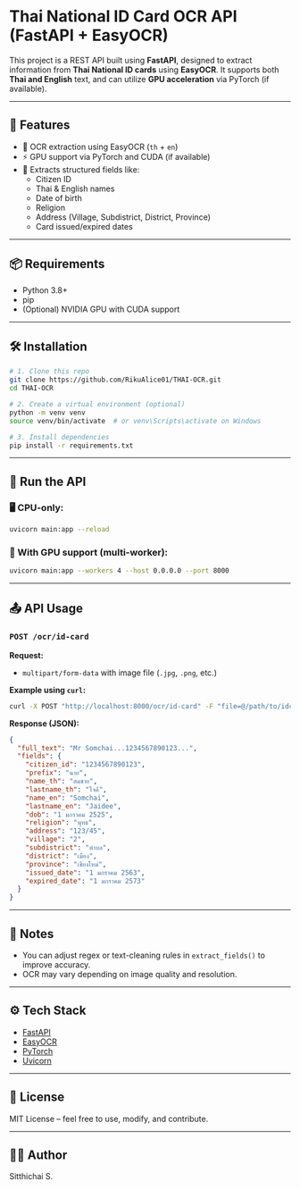 ﻿# Thai National ID Card OCR API (FastAPI + EasyOCR)

This project is a REST API built using **FastAPI**, designed to extract information from **Thai National ID cards** using **EasyOCR**. It supports both **Thai and English** text, and can utilize **GPU acceleration** via PyTorch (if available).

---

## 🚀 Features

- 🧠 OCR extraction using EasyOCR (`th` + `en`)
- ⚡️ GPU support via PyTorch and CUDA (if available)
- 📄 Extracts structured fields like:
  - Citizen ID
  - Thai & English names
  - Date of birth
  - Religion
  - Address (Village, Subdistrict, District, Province)
  - Card issued/expired dates

---

## 📦 Requirements

- Python 3.8+
- pip
- (Optional) NVIDIA GPU with CUDA support

---

## 🛠 Installation

```bash
# 1. Clone this repo
git clone https://github.com/RikuAlice01/THAI-OCR.git
cd THAI-OCR

# 2. Create a virtual environment (optional)
python -m venv venv
source venv/bin/activate  # or venv\Scripts\activate on Windows

# 3. Install dependencies
pip install -r requirements.txt
````

---

## 🧪 Run the API

### 🖥 CPU-only:

```bash
uvicorn main:app --reload
```

### 🚀 With GPU support (multi-worker):

```bash
uvicorn main:app --workers 4 --host 0.0.0.0 --port 8000
```

---

## 📤 API Usage

### `POST /ocr/id-card`

**Request:**

* `multipart/form-data` with image file (`.jpg`, `.png`, etc.)

**Example using `curl`:**

```bash
curl -X POST "http://localhost:8000/ocr/id-card" -F "file=@/path/to/idcard.jpg"
```

**Response (JSON):**

```json
{
  "full_text": "Mr Somchai...1234567890123...",
  "fields": {
    "citizen_id": "1234567890123",
    "prefix": "นาย",
    "name_th": "สมชาย",
    "lastname_th": "ใจดี",
    "name_en": "Somchai",
    "lastname_en": "Jaidee",
    "dob": "1 มกราคม 2525",
    "religion": "พุทธ",
    "address": "123/45",
    "village": "2",
    "subdistrict": "ตำบล",
    "district": "เมือง",
    "province": "เชียงใหม่",
    "issued_date": "1 มกราคม 2563",
    "expired_date": "1 มกราคม 2573"
  }
}
```

---

## 🧠 Notes

* You can adjust regex or text-cleaning rules in `extract_fields()` to improve accuracy.
* OCR may vary depending on image quality and resolution.

---

## ⚙️ Tech Stack

* [FastAPI](https://fastapi.tiangolo.com/)
* [EasyOCR](https://github.com/JaidedAI/EasyOCR)
* [PyTorch](https://pytorch.org/)
* [Uvicorn](https://www.uvicorn.org/)

---

## 📄 License

MIT License – feel free to use, modify, and contribute.

---

## 🙋‍♂️ Author

Sitthichai S.
